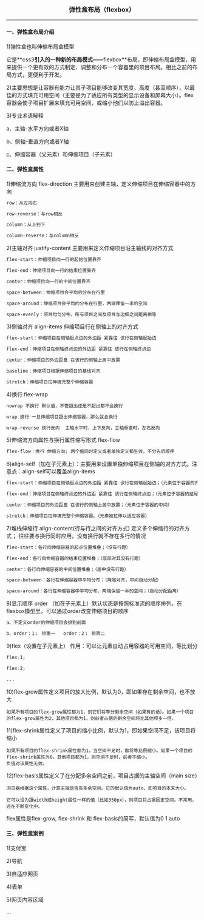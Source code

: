 <h3 align="center">弹性盒布局（flexbox）</h3>

---

#### 一、弹性盒布局介绍

1)弹性盒也叫伸缩布局盒模型  

它是**<span>css3</span>**引入的一种新的布局模式——**<span>flexbox</span>**布局，即伸缩布局盒模型，用来提供一个更有效的方式制定、调整和分布一个容器里的项目布局。相比之前的布局方式，更便利于开发。

2)主要思想是让容器有能力让其子项目能够改变其宽度、高度（甚至顺序），以最佳的方式填充可用空间（主要是为了适应所有类型的显示设备和屏幕大小）。flex容器会使子项目扩展来填充可用空间，或缩小他们以防止溢出容器。

3)专业术语解释

a、主轴-水平方向或者X轴

b、侧轴-垂直方向或者Y轴

c、伸缩容器（父元素）和伸缩项目（子元素）



#### 二、弹性盒属性	

1)伸缩流方向 flex-direction 主要用来创建主轴，定义伸缩项目在伸缩容器中的方向

```css
row：从左向右

row-reverse：与row相反

column：从上到下

column-reverse：与column相反
```



2)主轴对齐 justify-content 主要用来定义伸缩项目沿主轴线的对齐方式

```css
flex-start：伸缩项目向一行的起始位置靠齐

flex-end：伸缩项目向一行的结束位置靠齐

center：伸缩项目向一行的中间位置靠齐

space-between：伸缩项目会平均的分布在行里

space-around：伸缩项目会平均的分布在行里，两端保留一半的空间

space-evenly：项目均匀分布，所有项目之间及项目与边框之间距离相等
```



3)侧轴对齐 align-items 伸缩项目行在侧轴上的对齐方式

```css
flex-start：伸缩项目在侧轴起点边的外边距 紧靠住 该行在侧轴起始边

flex-end：伸缩项目在侧轴终点边的外边距 紧靠住 该行在侧轴终点边

center：伸缩项目的外边距盒 在该行的侧轴上居中放置

baseline：伸缩项目根据伸缩项目的基线对齐

stretch：伸缩项目拉伸填充整个伸缩容器
```



4)换行 flex-wrap

```css
nowrap 不换行 默认值，不管超出还是不超出都不会换行

wrap 换行 一旦伸缩项目超出伸缩容器，那么就会换行

wrap-reverse 换行反向  主轴水平时，上下反向，主轴垂直时，左右反向
```



5)伸缩流方向属性与换行属性缩写形式 flex-flow 

```css
flex-flow：换行 伸缩方向; 两个值同时定义或者单独定义都生效，不分先后顺序
```



6)align-self（加在子元素上）：主要用来设置单独伸缩项目在侧轴的对齐方式。注意点：align-self可以覆盖align-items

```css
flex-start：伸缩项目在侧轴起点边的外边距 紧靠住 该行在侧轴起始边；（元素位于容器的开头）

flex-end：伸缩项目在侧轴终点边的外边距 紧靠住 该行在侧轴终点边；（元素位于容器的结尾）

center：伸缩项目的外边距盒 在该行的侧轴上居中放置；（元素位于容器的中间）

stretch：伸缩项目拉伸填充整个伸缩容器。（元素被拉伸以适应容器）
```



7)堆栈伸缩行 align-content(行与行之间的对齐方式) 定义多个伸缩行的对齐方式；  往往要与换行同时应用，没有换行就不存在多行的情况

```css
flex-start：各行向伸缩容器的起点位置堆叠；（没有行距）

flex-end：各行向伸缩容器的结束位置堆叠；（底部对其没有行距）

center：各行向伸缩容器的中间位置堆叠；（居中没有行距）

space-between：各行在伸缩容器中平均分布；（两端对齐，中间自动分配）

space-around：各行在伸缩容器中平均分布，两端保留一半的空间；（自动分配距离）
```



8)显示顺序 order （加在子元素上）默认状态是按照标准流的顺序排列，在<span>flexbox</span>模型里，可以通过order改变伸缩项目的顺序

```css
a、不定义order的伸缩项目会排到前面

b、order：1； 排第一   order：2； 排第二
```



9)flex（设置在子元素上） 作用：可以让元素自动占用容器的可用空间，等比划分

```css
flex:1;

flex:2;

...
```



10)flex-grow属性定义项目的放大比例，默认为0，即如果存在剩余空间，也不放大

```
如果所有项目的flex-grow属性都为1，则它们将等分剩余空间（如果有的话）。如果一个项目的flex-grow属性为2，其他项目都为1，则前者占据的剩余空间将比其他项多一倍。
```



11)flex-shrink属性定义了项目的缩小比例，默认为1，即如果空间不足，该项目将缩小

```
如果所有项目的flex-shrink属性都为1，当空间不足时，都将等比例缩小。如果一个项目的flex-shrink属性为0，其他项目都为1，则空间不足时，前者不缩小。
负值对该属性无效。
```



12)flex-basis属性定义了在分配多余空间之前，项目占据的主轴空间（main size）

```
浏览器根据这个属性，计算主轴是否有多余空间。它的默认值为auto，即项目的本来大小。

它可以设为跟width或height属性一样的值（比如350px），则项目将占据固定空间。不常用，还在不断变化中。
```

flex属性是flex-grow, flex-shrink 和 flex-basis的简写，默认值为0 1 auto

#### 三、弹性盒案例

1)支付宝

2)导航

3)自适应网页

4)表单

5)网页内容区域

...